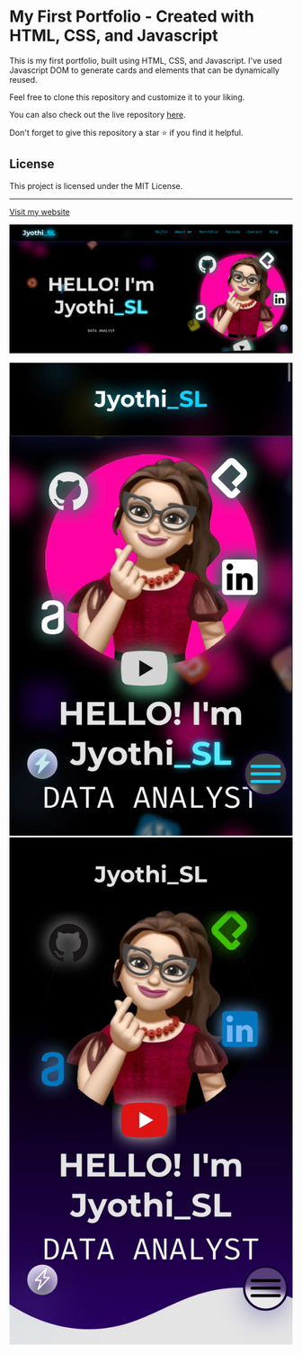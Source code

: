 # My First Portfolio - Created with HTML, CSS, and Javascript

This is my first portfolio, built using HTML, CSS, and Javascript. I've used Javascript DOM to generate cards and elements that can be dynamically reused.

Feel free to clone this repository and customize it to your liking.

You can also check out the live repository [here](https://sljyothi.github.io/JyothiSL-Portfolio/).

Don't forget to give this repository a star ⭐ if you find it helpful.

## License

This project is licensed under the MIT License.

---

[Visit my website](https://sljyothi.github.io/JyothiSL-Portfolio/)

![image](assets/img/PortfolioImg/Jyothi_SL_Pro2.png)

![image](assets/img/PortfolioImg/Jyothi_SL_Pro1.jpeg)
![image](assets/img/PortfolioImg/Jyothi_SL_Pro3.jpeg)
